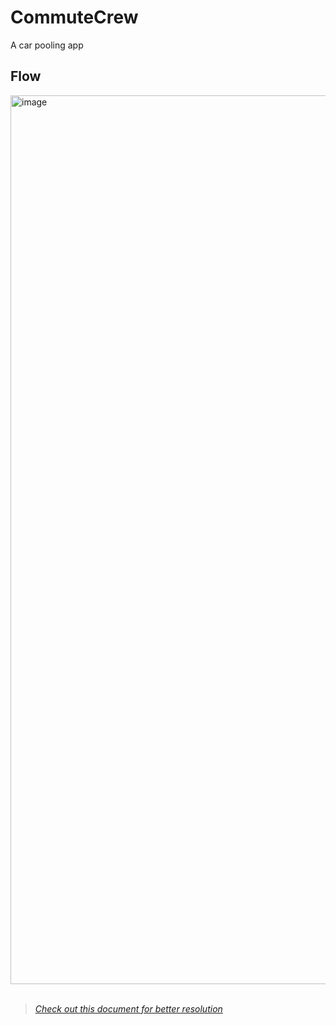 # CommuteCrew
A car pooling app

## Flow
<img width="1422" alt="image" src="https://github.com/gaurav712/CommuteCrew/assets/45332121/dca57f57-106c-4ef4-9136-cf2960c9821d">
<br/><br/>

> _[Check out this document for better resolution](CommuteCrew.pdf)_
